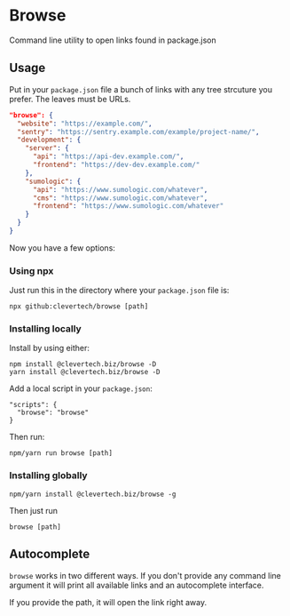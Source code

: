 # Browse

Command line utility to open links found in package.json

## Usage

Put in your `package.json` file a bunch of links with any tree strcuture you prefer. The leaves must be URLs.

```json
"browse": {
  "website": "https://example.com/",
  "sentry": "https://sentry.example.com/example/project-name/",
  "development": {
    "server": {
      "api": "https://api-dev.example.com/",
      "frontend": "https://dev-dev.example.com/"
    },
    "sumologic": {
      "api": "https://www.sumologic.com/whatever",
      "cms": "https://www.sumologic.com/whatever",
      "frontend": "https://www.sumologic.com/whatever"
    }
  }
}
```

Now you have a few options:

### Using npx

Just run this in the directory where your `package.json` file is:

```
npx github:clevertech/browse [path]
```

### Installing locally

Install by using either:

```
npm install @clevertech.biz/browse -D
yarn install @clevertech.biz/browse -D
```

Add a local script in your `package.json`:

```
"scripts": {
  "browse": "browse"
}
```

Then run:

```
npm/yarn run browse [path]
```

### Installing globally

```
npm/yarn install @clevertech.biz/browse -g
```

Then just run

```
browse [path]
```

## Autocomplete

`browse` works in two different ways. If you don't provide any command line argument it will print all available links and an autocomplete interface.

If you provide the path, it will open the link right away.
